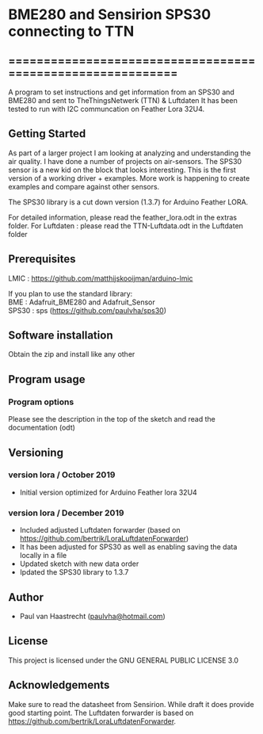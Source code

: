 # BME280 and Sensirion SPS30 connecting to TTN

## ===========================================================

A program to set instructions and get information from an SPS30 and BME280
and sent to TheThingsNetwerk (TTN) & Luftdaten
It has been tested to run with I2C communcation on Feather Lora 32U4.

## Getting Started
As part of a larger project I am looking at analyzing and understanding the air quality.
I have done a number of projects on air-sensors. The SPS30 sensor is a new kid on the block
that looks interesting. This is the first version of a working driver + examples.
More work is happening to create examples and compare against other sensors.

The SPS30 library is a cut down version (1.3.7) for Arduino Feather LORA.

For detailed information, please read the feather_lora.odt in the extras folder.
For Luftdaten : please read the TTN-Luftdata.odt in the Luftdaten folder

## Prerequisites
LMIC  : https://github.com/matthijskooijman/arduino-lmic

If you plan to use the standard library:
<br> BME   : Adafruit_BME280 and Adafruit_Sensor
<br> SPS30 : sps (https://github.com/paulvha/sps30)

## Software installation
Obtain the zip and install like any other

## Program usage
### Program options
Please see the description in the top of the sketch and read the documentation (odt)

## Versioning

### version lora / October 2019
 * Initial version optimized for Arduino Feather lora 32U4

### version lora / December 2019
 * Included adjusted Luftdaten forwarder (based on https://github.com/bertrik/LoraLuftdatenForwarder)
 * It has been adjusted for SPS30 as well as enabling saving the data locally in a file
 * Updated sketch with new data order
 * Ipdated the SPS30 library to 1.3.7

## Author
 * Paul van Haastrecht (paulvha@hotmail.com)

## License
This project is licensed under the GNU GENERAL PUBLIC LICENSE 3.0

## Acknowledgements
Make sure to read the datasheet from Sensirion. While draft it does provide good starting point.
The Luftdaten forwarder is based on https://github.com/bertrik/LoraLuftdatenForwarder.


